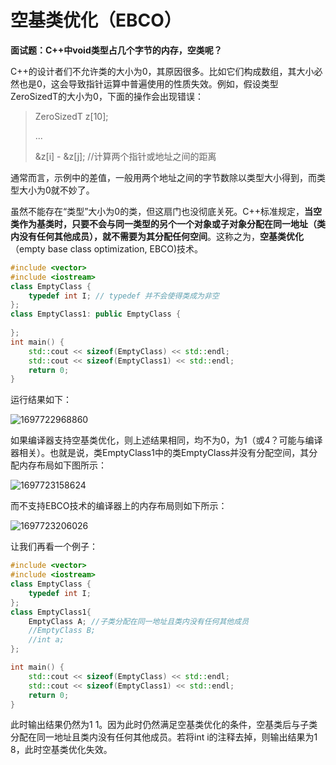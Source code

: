 # 空基类优化（EBCO）

**面试题：C++中void类型占几个字节的内存，空类呢？**

C++的设计者们不允许类的大小为0，其原因很多。比如它们构成数组，其大小必然也是0，这会导致指针运算中普遍使用的性质失效。例如，假设类型ZeroSizedT的大小为0，下面的操作会出现错误：

> ZeroSizedT z[10];
>
> ...
>
> &z[i] - &z[j]; //计算两个指针或地址之间的距离

通常而言，示例中的差值，一般用两个地址之间的字节数除以类型大小得到，而类型大小为0就不妙了。

虽然不能存在“类型”大小为0的类，但这扇门也没彻底关死。C++标准规定，**当空类作为基类时，只要不会与同一类型的另个一个对象或子对象分配在同一地址（类内没有任何其他成员），就不需要为其分配任何空间**。这称之为，**空基类优化**（empty base class optimization, EBCO)技术。

```c++
#include <vector>
#include <iostream>
class EmptyClass {
	typedef int I; // typedef 并不会使得类成为非空
};
class EmptyClass1: public EmptyClass {
	
};
int main() {
	std::cout << sizeof(EmptyClass) << std::endl;
	std::cout << sizeof(EmptyClass1) << std::endl;
	return 0;
}
```

 运行结果如下：

![1697722968860](C:\Users\HP\AppData\Roaming\Typora\typora-user-images\1697722968860.png)

如果编译器支持空基类优化，则上述结果相同，均不为0，为1（或4？可能与编译器相关）。也就是说，类EmptyClass1中的类EmptyClass并没有分配空间，其分配内存布局如下图所示：

![1697723158624](C:\Users\HP\AppData\Roaming\Typora\typora-user-images\1697723158624.png)

而不支持EBCO技术的编译器上的内存布局则如下所示：

![1697723206026](C:\Users\HP\AppData\Roaming\Typora\typora-user-images\1697723206026.png)

让我们再看一个例子：

```c++
#include <vector>
#include <iostream>
class EmptyClass {
	typedef int I;
};
class EmptyClass1{
	EmptyClass A; //子类分配在同一地址且类内没有任何其他成员
    //EmptyClass B;
	//int a;
};

int main() {
	std::cout << sizeof(EmptyClass) << std::endl;
	std::cout << sizeof(EmptyClass1) << std::endl;
	return 0;
}
```

此时输出结果仍然为1 1。因为此时仍然满足空基类优化的条件，空基类后与子类分配在同一地址且类内没有任何其他成员。若将int i的注释去掉，则输出结果为1 8，此时空基类优化失效。
